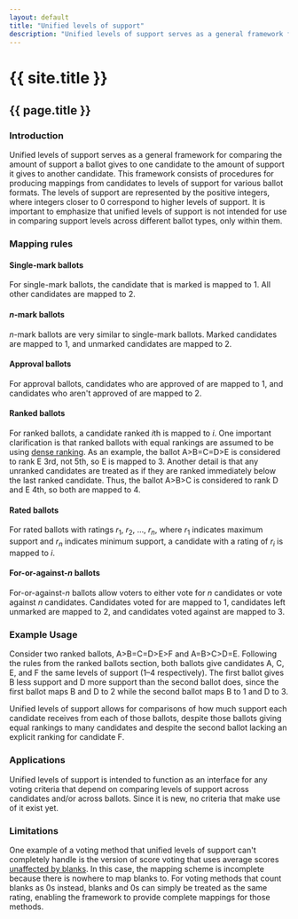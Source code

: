 ```yaml
---
layout: default
title: "Unified levels of support"
description: "Unified levels of support serves as a general framework for comparing the amounts of support that ballots give to candidates."
---
```

# {{ site.title }}
## {{ page.title }}
### Introduction

Unified levels of support serves as a general framework for comparing the amount of support a ballot gives to one candidate to the amount of support it gives to another candidate. This framework consists of procedures for producing mappings from candidates to levels of support for various ballot formats. The levels of support are represented by the positive integers, where integers closer to 0 correspond to higher levels of support. It is important to emphasize that unified levels of support is not intended for use in comparing support levels across different ballot types, only within them.

### Mapping rules

#### Single-mark ballots

For single-mark ballots, the candidate that is marked is mapped to 1. All other candidates are mapped to 2.

#### *n*-mark ballots

*n*-mark ballots are very similar to single-mark ballots. Marked candidates are mapped to 1, and unmarked candidates are mapped to 2.

#### Approval ballots

For approval ballots, candidates who are approved of are mapped to 1, and candidates who aren't approved of are mapped to 2.

#### Ranked ballots

For ranked ballots, a candidate ranked *i*th is mapped to *i*. One important clarification is that ranked ballots with equal rankings are assumed to be using [dense ranking](https://en.wikipedia.org/wiki/Ranking#Dense_ranking_%28%221223%22_ranking%29). As an example, the ballot A>B=C=D>E is considered to rank E 3rd, not 5th, so E is mapped to 3. Another detail is that any unranked candidates are treated as if they are ranked immediately below the last ranked candidate. Thus, the ballot A>B>C is considered to rank D and E 4th, so both are mapped to 4.

#### Rated ballots

For rated ballots with ratings *r*<sub>1</sub>, *r*<sub>2</sub>, …, *r<sub>n</sub>*, where *r*<sub>1</sub> indicates maximum support and *r<sub>n</sub>* indicates minimum support, a candidate with a rating of *r<sub>i</sub>* is mapped to *i*.

#### For-or-against-*n* ballots

For-or-against-*n* ballots allow voters to either vote for *n* candidates or vote against *n* candidates. Candidates voted for are mapped to 1, candidates left unmarked are mapped to 2, and candidates voted against are mapped to 3.

### Example Usage

Consider two ranked ballots, A>B=C=D>E>F and A=B>C>D=E. Following the rules from the ranked ballots section, both ballots give candidates A, C, E, and F the same levels of support (1–4 respectively). The first ballot gives B less support and D more support than the second ballot does, since the first ballot maps B and D to 2 while the second ballot maps B to 1 and D to 3.

Unified levels of support allows for comparisons of how much support each candidate receives from each of those ballots, despite those ballots giving equal rankings to many candidates and despite the second ballot lacking an explicit ranking for candidate F.

### Applications

Unified levels of support is intended to function as an interface for any voting criteria that depend on comparing levels of support across candidates and/or across ballots. Since it is new, no criteria that make use of it exist yet.

### Limitations

One example of a voting method that unified levels of support can't completely handle is the version of score voting that uses average scores [unaffected by blanks](https://rangevoting.org/Blanks.html). In this case, the mapping scheme is incomplete because there is nowhere to map blanks to. For voting methods that count blanks as 0s instead, blanks and 0s can simply be treated as the same rating, enabling the framework to provide complete mappings for those methods.